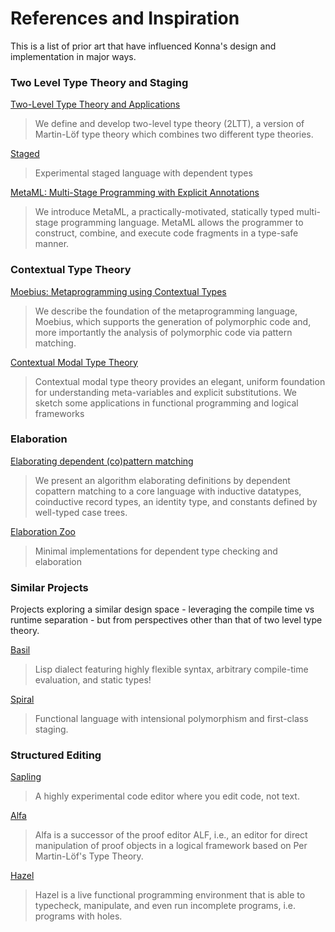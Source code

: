 # References and Inspiration

This is a list of prior art that have influenced Konna's design and implementation in major ways.

### Two Level Type Theory and Staging

[Two-Level Type Theory and Applications](https://arxiv.org/pdf/1705.03307.pdf)
> We define and develop two-level type theory (2LTT), a version of Martin-Löf type theory which combines two different type theories.

[Staged](https://github.com/AndrasKovacs/staged)
> Experimental staged language with dependent types

[MetaML: Multi-Stage Programming with Explicit Annotations](https://citeseerx.ist.psu.edu/viewdoc/download?doi=10.1.1.53.422&rep=rep1&type=pdf)
> We introduce MetaML, a practically-motivated, statically typed multi-stage programming language. MetaML allows the programmer to construct, combine, and execute code fragments in a type-safe manner.

### Contextual Type Theory

[Moebius: Metaprogramming using Contextual Types](https://arxiv.org/abs/2111.08099)
> We describe the foundation of the metaprogramming language, Moebius, which supports the generation of polymorphic code and, more importantly the analysis of polymorphic code via pattern matching.

[Contextual Modal Type Theory](https://www.cs.cmu.edu/~fp/papers/tocl07.pdf)
> Contextual modal type theory provides an elegant, uniform foundation for understanding meta-variables and explicit substitutions. We sketch some applications in functional programming and logical frameworks

### Elaboration

[Elaborating dependent (co)pattern matching](https://dl.acm.org/doi/pdf/10.1145/3236770)
> We present an algorithm elaborating definitions by dependent copattern matching to a core language with inductive datatypes, coinductive record types, an identity type, and constants defined by well-typed case trees.

[Elaboration Zoo](https://github.com/AndrasKovacs/elaboration-zoo)
> Minimal implementations for dependent type checking and elaboration

### Similar Projects
Projects exploring a similar design space - leveraging the compile time vs runtime separation - but from perspectives other than that of two level type theory.

[Basil](https://github.com/basilTeam/basil)
> Lisp dialect featuring highly flexible syntax, arbitrary compile-time evaluation, and static types!

[Spiral](https://github.com/mrakgr/The-Spiral-Language)
> Functional language with intensional polymorphism and first-class staging.

### Structured Editing

[Sapling](https://github.com/kneasle/sapling)
> A highly experimental code editor where you edit code, not text.

[Alfa](https://cth.altocumulus.org/~hallgren/Alfa/)
> Alfa is a successor of the proof editor ALF, i.e., an editor for direct manipulation of proof objects in a logical framework based on Per Martin-Löf's Type Theory.

[Hazel](https://hazel.org/)
> Hazel is a live functional programming environment that is able to typecheck, manipulate, and even run incomplete programs, i.e. programs with holes.